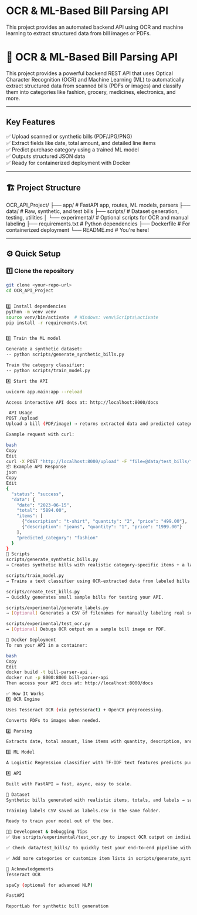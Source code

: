 # OCR & ML-Based Bill Parsing API

This project provides an automated backend API using OCR and machine learning to extract structured data from bill images or PDFs.

# 🧾 OCR & ML-Based Bill Parsing API

This project provides a powerful backend REST API that uses Optical Character Recognition (OCR) and Machine Learning (ML) to automatically extract structured data from scanned bills (PDFs or images) and classify them into categories like fashion, grocery, medicines, electronics, and more.

---

##  Key Features

✅ Upload scanned or synthetic bills (PDF/JPG/PNG)  
✅ Extract fields like date, total amount, and detailed line items  
✅ Predict purchase category using a trained ML model  
✅ Outputs structured JSON data  
✅ Ready for containerized deployment with Docker

---

## 🏗️ Project Structure

OCR_API_Project/
├── app/ # FastAPI app, routes, ML models, parsers
├── data/ # Raw, synthetic, and test bills
├── scripts/ # Dataset generation, testing, utilities
│ └── experimental/ # Optional scripts for OCR and manual labeling
├── requirements.txt # Python dependencies
├── Dockerfile # For containerized deployment
└── README.md # You're here!



---

## ⚙️ Quick Setup

### 1️⃣ Clone the repository
```bash
git clone <your-repo-url>
cd OCR_API_Project


2️⃣ Install dependencies
python -m venv venv
source venv/bin/activate  # Windows: venv\Scripts\activate
pip install -r requirements.txt


3️⃣ Train the ML model

Generate a synthetic dataset:
-- python scripts/generate_synthetic_bills.py

Train the category classifier:
-- python scripts/train_model.py

4️⃣ Start the API

uvicorn app.main:app --reload

Access interactive API docs at: http://localhost:8000/docs

 API Usage
POST /upload
Upload a bill (PDF/image) → returns extracted data and predicted category.

Example request with curl:

bash
Copy
Edit
curl -X POST "http://localhost:8000/upload" -F "file=@data/test_bills/fashion_test.pdf"
📦 Example API Response
json
Copy
Edit
{
  "status": "success",
  "data": {
    "date": "2023-06-15",
    "total": "5894.00",
    "items": [
      {"description": "t-shirt", "quantity": "2", "price": "499.00"},
      {"description": "jeans", "quantity": "1", "price": "1999.00"}
    ],
    "predicted_category": "fashion"
  }
}
📜 Scripts
scripts/generate_synthetic_bills.py
→ Creates synthetic bills with realistic category-specific items + a labeled CSV for training.

scripts/train_model.py
→ Trains a text classifier using OCR-extracted data from labeled bills.

scripts/create_test_bills.py
→ Quickly generates small sample bills for testing your API.

scripts/experimental/generate_labels.py
→ [Optional] Generates a CSV of filenames for manually labeling real scanned bills.

scripts/experimental/test_ocr.py
→ [Optional] Debugs OCR output on a sample bill image or PDF.

🐳 Docker Deployment
To run your API in a container:

bash
Copy
Edit
docker build -t bill-parser-api .
docker run -p 8000:8000 bill-parser-api
Then access your API docs at: http://localhost:8000/docs

✅ How It Works
1️⃣ OCR Engine

Uses Tesseract OCR (via pytesseract) + OpenCV preprocessing.

Converts PDFs to images when needed.

2️⃣ Parsing

Extracts date, total amount, line items with quantity, description, and price.

3️⃣ ML Model

A Logistic Regression classifier with TF-IDF text features predicts purchase categories.

4️⃣ API

Built with FastAPI → fast, async, easy to scale.

📂 Dataset
Synthetic bills generated with realistic items, totals, and labels → saved in data/synthetic_bills/.

Training labels CSV saved as labels.csv in the same folder.

Ready to train your model out of the box.

👨‍💻 Development & Debugging Tips
✅ Use scripts/experimental/test_ocr.py to inspect OCR output on individual samples.

✅ Check data/test_bills/ to quickly test your end-to-end pipeline without retraining.

✅ Add more categories or customize item lists in scripts/generate_synthetic_bills.py to fit your needs.

🙌 Acknowledgements
Tesseract OCR

spaCy (optional for advanced NLP)

FastAPI

ReportLab for synthetic bill generation



